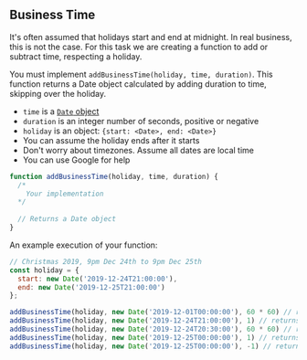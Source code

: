 ## Business Time

It's often assumed that holidays start and end at midnight. In real business, this is not the case. For this task we are creating a function to add or subtract time, respecting a holiday.


You must implement `addBusinessTime(holiday, time, duration)`. This function returns a Date object calculated by adding duration to time, skipping over the holiday.
- `time` is a [`Date` object](https://developer.mozilla.org/en-US/docs/Web/JavaScript/Reference/Global_Objects/Date)
- `duration` is an integer number of seconds, positive or negative
- `holiday` is an object: `{start: <Date>, end: <Date>}`
- You can assume the holiday ends after it starts
- Don't worry about timezones. Assume all dates are local time
- You can use Google for help

```js
function addBusinessTime(holiday, time, duration) {
  /*
    Your implementation
  */
  
  // Returns a Date object
}
```



An example execution of your function:
```js
// Christmas 2019, 9pm Dec 24th to 9pm Dec 25th
const holiday = {
  start: new Date('2019-12-24T21:00:00'),
  end: new Date('2019-12-25T21:00:00')
};

addBusinessTime(holiday, new Date('2019-12-01T00:00:00'), 60 * 60) // returns 2019-12-01T01:00:00
addBusinessTime(holiday, new Date('2019-12-24T21:00:00'), 1) // returns 2019-12-25T21:00:01
addBusinessTime(holiday, new Date('2019-12-24T20:30:00'), 60 * 60) // returns 2019-12-25T21:30:00
addBusinessTime(holiday, new Date('2019-12-25T00:00:00'), 1) // returns 2019-12-25T21:00:01
addBusinessTime(holiday, new Date('2019-12-25T00:00:00'), -1) // returns 2019-12-24T20:59:59

```
